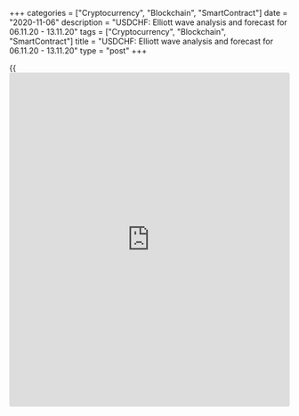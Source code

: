 +++
categories = ["Cryptocurrency", "Blockchain", "SmartContract"]
date = "2020-11-06"
description = "USDCHF: Elliott wave analysis and forecast for 06.11.20 - 13.11.20"
tags = ["Cryptocurrency", "Blockchain", "SmartContract"]
title = "USDCHF: Elliott wave analysis and forecast for 06.11.20 - 13.11.20"
type = "post"
+++

{{<iframe id="large-banner" src="https://www.bounty.group/#slide=8.0" width="100%" height="600" scrolling="no" style="border: 0px solid rgb(216, 221, 230); border-radius: 3px;">}}

2020-11-06

2020-11-06

USDCHF: Elliott wave analysis and forecast for 06.11.20 - 13.11.20Alex
Geuta

 **Main scenario:** Consider short positions from corrections below the
level of 0.9209 with a target of 0.8900 – 0.8800.

 **Alternative scenario:** breakout and consolidation above the level of
0.9209 will allow the pair to continue rising to the levels of 0.9468 –
0.9620.

 **Analysis:** Presumably, the descending first wave of larger degree
(1) of 5 continues developing on the [daily](https://www.fintecher.org/2020/03/03/forex-trading-daily-strategy/) time frame, with wave 5 of
(1) forming inside. A local correction has finished developing in the
form of wave iv of 5 of (1) and wave v of 5 is forming on the H4 time
frame. The third wave of smaller degree (iii) of v appears to be
developing on the H1 time frame. If this assumption is correct, the pair
will continue to fall to 0.8900 – 0.8800. The level of 0.9209 is
critical in this scenario. Its breakout will allow the pair to continue
rising to the levels of 0.9468 – 0.9620.

* * *

* * *

* * *

P.S. Did you like my article? Share it in social networks: it will be
the best “thank you" :)

Ask me questions and comment below. I’ll be glad to answer your
questions and give necessary explanations.

 **Useful links:**

  * I recommend trying to trade with a reliable broker [here][1]. The system allows you to trade by yourself or copy successful traders from all across the globe.
  * Use my promo-code BLOG for getting deposit bonus 50% on LiteForex platform. Just enter this code in the appropriate field while [depositing][2] your trading account.
  * Telegram chat for traders: <t.me/liteforexengchat>. We are sharing the signals and trading experience
  * Telegram channel with high-quality analytics, Forex reviews, training articles, and other useful things for traders <t.me/liteforex>

## Price chart of USDCHF in real time mode

The content of this article reflects the author’s opinion and does not
necessarily reflect the official position of LiteForex. The material
published on this page is provided for informational purposes only and
should not be considered as the provision of investment advice for the
purposes of Directive 2004/39/EC.

Rate this article:

{{value}}

( {{count}} {{title}} )

   1. my.liteforex.com/?category=analysts-opinions&slug=usdchf-elliott-wave-analysis-and-forecast-for-061120-131120&openPopup=%2Fregistration%2Fpopup&utm_source=blog&utm_medium=article&utm_campaign=bonus
   2. my.liteforex.com/deposit/?category=analysts-opinions&slug=usdchf-elliott-wave-analysis-and-forecast-for-061120-131120&promo_code=BLOG&utm_source=blog&utm_medium=article&utm_campaign=bonus